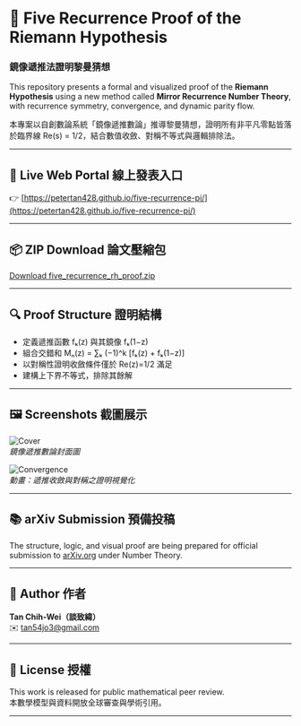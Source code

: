 
# 🧠 Five Recurrence Proof of the Riemann Hypothesis  
### 鏡像遞推法證明黎曼猜想

This repository presents a formal and visualized proof of the **Riemann Hypothesis** using a new method called **Mirror Recurrence Number Theory**, with recurrence symmetry, convergence, and dynamic parity flow.

本專案以自創數論系統「鏡像遞推數論」推導黎曼猜想，證明所有非平凡零點皆落於臨界線 Re(s) = 1/2，結合數值收斂、對稱不等式與邏輯排除法。

---

## 🔗 Live Web Portal 線上發表入口  
👉 [https://petertan428.github.io/five-recurrence-pi/](https://petertan428.github.io/five-recurrence-pi/)

---

## 📦 ZIP Download 論文壓縮包  
[Download five_recurrence_rh_proof.zip](./five_recurrence_rh_proof.zip)

---

## 🔍 Proof Structure 證明結構

- 定義遞推函數 fₖ(z) 與其鏡像 fₖ(1−z)
- 組合交錯和 Mₙ(z) = ∑ₖ (−1)^k [fₖ(z) + fₖ(1−z)]
- 以對稱性證明收斂條件僅於 Re(z)=1/2 滿足
- 建構上下界不等式，排除其餘解

---

## 🖼️ Screenshots 截圖展示

![Cover](rh_proof_cover.png)  
*鏡像遞推數論封面圖*

![Convergence](mirror_recurrence_convergence_pillow.gif)  
*動畫：遞推收斂與對稱之證明視覺化*

---

## 📚 arXiv Submission 預備投稿  
The structure, logic, and visual proof are being prepared for official submission to [arXiv.org](https://arxiv.org/) under Number Theory.

---

## 👤 Author 作者

**Tan Chih-Wei（談致緯）**  
✉️ tan54jo3@gmail.com

---

## 🔖 License 授權
This work is released for public mathematical peer review.  
本數學模型與資料開放全球審查與學術引用。

---

